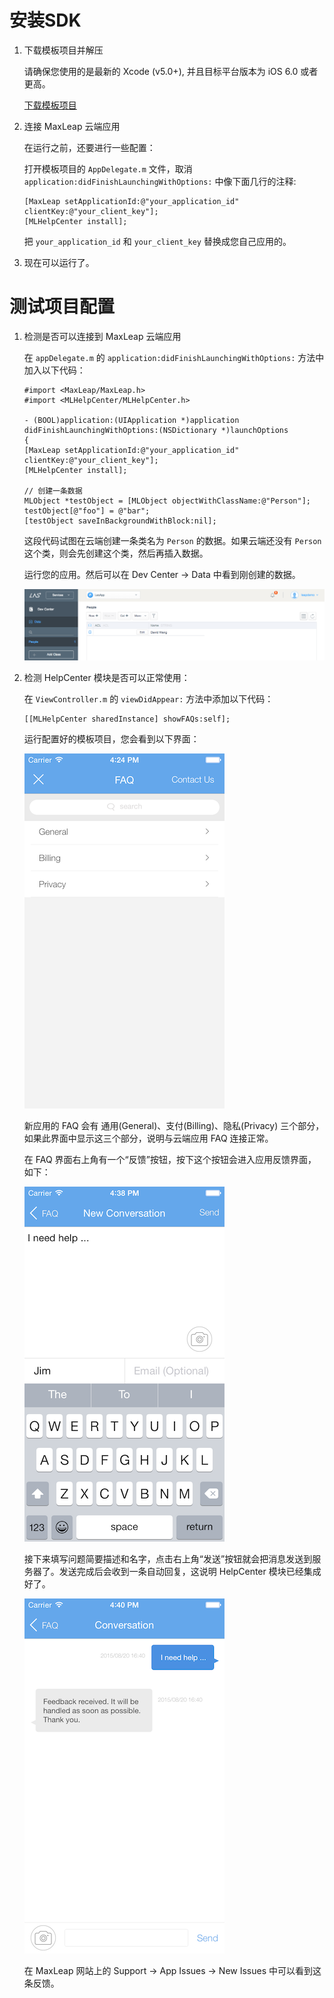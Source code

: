 
#	安装SDK

1. 下载模板项目并解压

	请确保您使用的是最新的 Xcode (v5.0+), 并且目标平台版本为 iOS 6.0 或者更高。

    <a class="download-sdk" href="https://raw.githubusercontent.com/LeapAppServices/LAS-SDK-Release/master/iOS/v1.5.0/LASStarterProject.zip">下载模板项目</a>

2. 连接 MaxLeap 云端应用

	在运行之前，还要进行一些配置：
	
	打开模板项目的 `AppDelegate.m` 文件，取消 `application:didFinishLaunchingWithOptions:` 中像下面几行的注释:
    
    ```objc
    [MaxLeap setApplicationId:@"your_application_id" clientKey:@"your_client_key"];
    [MLHelpCenter install];
    ```
    
    把 `your_application_id` 和 `your_client_key` 替换成您自己应用的。
    
3. 现在可以运行了。
    
    
# 测试项目配置

1. 检测是否可以连接到 MaxLeap 云端应用

	在 `appDelegate.m` 的 `application:didFinishLaunchingWithOptions:` 方法中加入以下代码：


	```objc
	#import <MaxLeap/MaxLeap.h>
	#import <MLHelpCenter/MLHelpCenter.h>
	
	- (BOOL)application:(UIApplication *)application 	didFinishLaunchingWithOptions:(NSDictionary *)launchOptions
	{
	[MaxLeap setApplicationId:@"your_application_id" 	clientKey:@"your_client_key"];
	[MLHelpCenter install];
	
	// 创建一条数据
	MLObject *testObject = [MLObject objectWithClassName:@"Person"];
	testObject[@"foo"] = @"bar";
	[testObject saveInBackgroundWithBlock:nil];
	```

	这段代码试图在云端创建一条类名为 `Person` 的数据。如果云端还没有 `Person` 这个类，则会先创建这个类，然后再插入数据。

	运行您的应用。然后可以在 Dev Center -> Data 中看到刚创建的数据。
	
	![imgSDKQSTestAddObj](../../../images/imgSDKQSTestAddObj.png)

2. 检测 HelpCenter 模块是否可以正常使用：
	
	在 `ViewController.m` 的 `viewDidAppear:` 方法中添加以下代码：
	
	```
	[[MLHelpCenter sharedInstance] showFAQs:self];
	```
	
	运行配置好的模板项目，您会看到以下界面：
	
	![ios_faq_view](../../../images/ios_faq_view.png)
	
	新应用的 FAQ 会有 通用(General)、支付(Billing)、隐私(Privacy) 三个部分，如果此界面中显示这三个部分，说明与云端应用 FAQ 连接正常。
	
	在 FAQ 界面右上角有一个“反馈”按钮，按下这个按钮会进入应用反馈界面，如下：
	
	![ios_new_conversation_view](../../../images/ios_new_conversation_view.png)
	
	接下来填写问题简要描述和名字，点击右上角“发送”按钮就会把消息发送到服务器了。发送完成后会收到一条自动回复，这说明 HelpCenter 模块已经集成好了。
	
	![ios_issue_message_view](../../../images/ios_issue_message_view.png)
	
	在 MaxLeap 网站上的 Support -> App Issues -> New Issues 中可以看到这条反馈。

